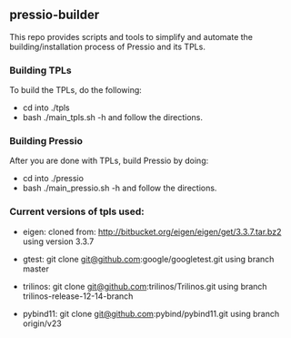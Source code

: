 
## pressio-builder

This repo provides scripts and tools to simplify
and automate the building/installation process of Pressio and its TPLs.

### Building TPLs
To build the TPLs, do the following:
- cd into ./tpls
- bash ./main_tpls.sh -h
and follow the directions.


### Building Pressio
After you are done with TPLs, build Pressio by doing:
- cd into ./pressio
- bash ./main_pressio.sh -h
and follow the directions.


### Current versions of tpls used:

* eigen:
  cloned from: http://bitbucket.org/eigen/eigen/get/3.3.7.tar.bz2
  using version 3.3.7

* gtest:
  git clone git@github.com:google/googletest.git
  using branch master

* trilinos:
  git clone git@github.com:trilinos/Trilinos.git
  using branch trilinos-release-12-14-branch

* pybind11:
  git clone git@github.com:pybind/pybind11.git
  using branch origin/v23
